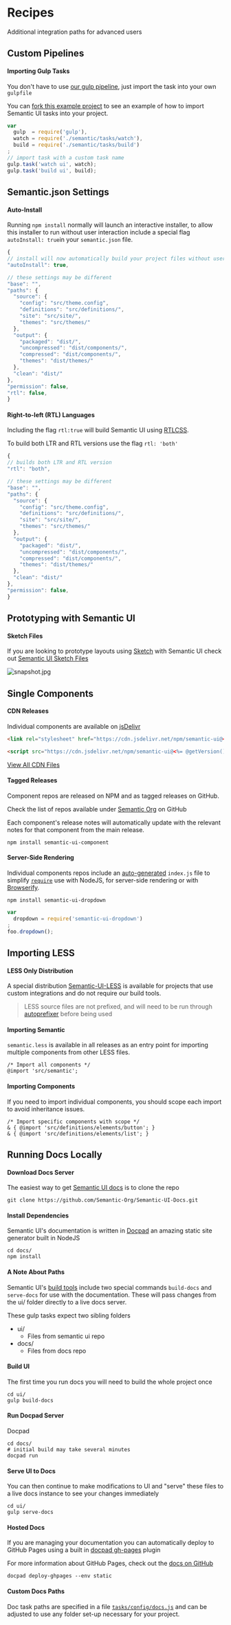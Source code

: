 # Recipes

Additional integration paths for advanced users

## Custom Pipelines

#### Importing Gulp Tasks
You don't have to use [our gulp pipeline](/introduction/build-tools.html), just import the task into your own `gulpfile`

You can [fork this example project](https://github.com/Semantic-Org/Example-External-Gulpfile) to see an example of how to import Semantic UI tasks into your project.
```javascript
var
  gulp  = require('gulp'),
  watch = require('./semantic/tasks/watch'),
  build = require('./semantic/tasks/build')
;
// import task with a custom task name
gulp.task('watch ui', watch);
gulp.task('build ui', build);
```

## Semantic.json Settings

#### Auto-Install
Running `npm install` normally will launch an interactive installer, to allow this installer to run without user interaction include a special flag `autoInstall: true`in your `semantic.json` file.
```javascript
{
// install will now automatically build your project files without user interaction
"autoInstall": true,

// these settings may be different
"base": "",
"paths": {
  "source": {
    "config": "src/theme.config",
    "definitions": "src/definitions/",
    "site": "src/site/",
    "themes": "src/themes/"
  },
  "output": {
    "packaged": "dist/",
    "uncompressed": "dist/components/",
    "compressed": "dist/components/",
    "themes": "dist/themes/"
  },
  "clean": "dist/"
},
"permission": false,
"rtl": false,
}
```

#### Right-to-left (RTL) Languages
Including the flag `rtl:true` will build Semantic UI using [RTLCSS](https://github.com/MohammadYounes/rtlcss).

To build both LTR and RTL versions use the flag `rtl: 'both'`
```javascript
{
// builds both LTR and RTL version
"rtl": "both",

// these settings may be different
"base": "",
"paths": {
  "source": {
    "config": "src/theme.config",
    "definitions": "src/definitions/",
    "site": "src/site/",
    "themes": "src/themes/"
  },
  "output": {
    "packaged": "dist/",
    "uncompressed": "dist/components/",
    "compressed": "dist/components/",
    "themes": "dist/themes/"
  },
  "clean": "dist/"
},
"permission": false,
}
```

## Prototyping with Semantic UI

#### Sketch Files
If you are looking to prototype layouts using [Sketch](http://bohemiancoding.com/sketch/) with Semantic UI check out [Semantic UI Sketch Files](https://github.com/guacamoly/semantic-ui-kit-for-sketch)

![snapshot.jpg](https://github.com/guacamoly/semantic-ui-kit-for-sketch/raw/master/snapshot.jpg?raw=true)

## Single Components

#### CDN Releases
Individual components are available on [jsDelivr](https://www.jsdelivr.com/projects/semantic-ui)
```html
<link rel="stylesheet" href="https://cdn.jsdelivr.net/npm/semantic-ui@<%= @getVersion() %>/dist/semantic.min.css">
```
```html
<script src="https://cdn.jsdelivr.net/npm/semantic-ui@<%= @getVersion() %>/dist/semantic.min.js"></script>
```
[View All CDN Files](https://www.jsdelivr.com/projects/semantic-ui)

#### Tagged Releases
Component repos are released on NPM and as tagged releases on GitHub.

Check the list of repos available under [Semantic Org](https://github.com/Semantic-Org?utf8=%E2%9C%93&query=ui-) on GitHub

Each component's release notes will automatically update with the relevant notes for that component from the main release.
```
npm install semantic-ui-component
```

#### Server-Side Rendering
Individual components repos include an [auto-generated](https://github.com/Semantic-Org/Semantic-UI/blob/master/tasks/admin/components/create.js) `index.js` file to simplify [`require`](http://www.sitepoint.com/understanding-module-exports-exports-node-js/) use with NodeJS, for server-side rendering or with [Browserify](http://browserify.org/).
```
npm install semantic-ui-dropdown
```
```javascript
var
  dropdown = require('semantic-ui-dropdown')
;
foo.dropdown();
```

## Importing LESS

#### LESS Only Distribution
A special distribution [Semantic-UI-LESS](https://github.com/Semantic-Org/Semantic-UI-LESS) is available for projects that use custom integrations and do not require our build tools.
> LESS source files are not prefixed, and will need to be run through [autoprefixer](https://github.com/postcss/autoprefixer) before being used

#### Importing Semantic
`semantic.less` is available in all releases as an entry point for importing multiple components from other LESS files.
```less
/* Import all components */
@import 'src/semantic';
```

#### Importing Components
If you need to import individual components, you should scope each import to avoid inheritance issues.
```less
/* Import specific components with scope */
& { @import 'src/definitions/elements/button'; }
& { @import 'src/definitions/elements/list'; }
```

## Running Docs Locally

#### Download Docs Server
The easiest way to get [Semantic UI docs](https://github.com/Semantic-Org/Semantic-UI-Docs/) is to clone the repo
```
git clone https://github.com/Semantic-Org/Semantic-UI-Docs.git
```

#### Install Dependencies
Semantic UI's documentation is written in [Docpad](http://www.docpad.org) an amazing static site generator built in NodeJS
```
cd docs/
npm install
```

#### A Note About Paths
Semantic UI's [build tools](introduction/build-tools.html) include two special commands `build-docs` and `serve-docs` for use with the documentation. These will pass changes from the ui/ folder directly to a live docs server.

These gulp tasks expect two sibling folders

*   ui/
    *   Files from semantic ui repo
*   docs/
    *   Files from docs repo

#### Build UI
The first time you run docs you will need to build the whole project once
```
cd ui/
gulp build-docs
```

#### Run Docpad Server
Docpad
```
cd docs/
# initial build may take several minutes
docpad run
```

#### Serve UI to Docs
You can then continue to make modifications to UI and "serve" these files to a live docs instance to see your changes immediately
```
cd ui/
gulp serve-docs
```

#### Hosted Docs
If you are managing your documentation you can automatically deploy to GitHub Pages using a built in [docpad gh-pages](https://github.com/docpad/docpad-plugin-ghpages) plugin

For more information about GitHub Pages, check out the [docs on GitHub](https://pages.github.com/)
```
docpad deploy-ghpages --env static
```

#### Custom Docs Paths
Doc task paths are specified in a file [`tasks/config/docs.js`](https://github.com/Semantic-Org/Semantic-UI/blob/master/tasks/config/docs.js) and can be adjusted to use any folder set-up necessary for your project.
